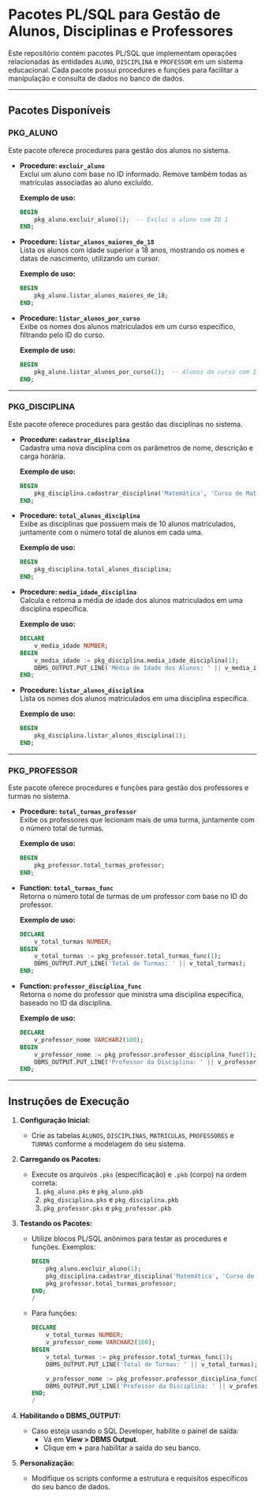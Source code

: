 
# **Pacotes PL/SQL para Gestão de Alunos, Disciplinas e Professores**

Este repositório contém pacotes PL/SQL que implementam operações relacionadas às entidades `ALUNO`, `DISCIPLINA` e `PROFESSOR` em um sistema educacional. Cada pacote possui procedures e funções para facilitar a manipulação e consulta de dados no banco de dados.

---

## **Pacotes Disponíveis**

### **PKG_ALUNO**
Este pacote oferece procedures para gestão dos alunos no sistema.

- **Procedure: `excluir_aluno`**  
  Exclui um aluno com base no ID informado. Remove também todas as matrículas associadas ao aluno excluído.
  
  **Exemplo de uso:**
  ```sql
  BEGIN
      pkg_aluno.excluir_aluno(1);  -- Exclui o aluno com ID 1
  END;
  ```

- **Procedure: `listar_alunos_maiores_de_18`**  
  Lista os alunos com idade superior a 18 anos, mostrando os nomes e datas de nascimento, utilizando um cursor.

  **Exemplo de uso:**
  ```sql
  BEGIN
      pkg_aluno.listar_alunos_maiores_de_18;
  END;
  ```

- **Procedure: `listar_alunos_por_curso`**  
  Exibe os nomes dos alunos matriculados em um curso específico, filtrando pelo ID do curso.

  **Exemplo de uso:**
  ```sql
  BEGIN
      pkg_aluno.listar_alunos_por_curso(2);  -- Alunos do curso com ID 2
  END;
  ```

---

### **PKG_DISCIPLINA**
Este pacote oferece procedures para gestão das disciplinas no sistema.

- **Procedure: `cadastrar_disciplina`**  
  Cadastra uma nova disciplina com os parâmetros de nome, descrição e carga horária.

  **Exemplo de uso:**
  ```sql
  BEGIN
      pkg_disciplina.cadastrar_disciplina('Matemática', 'Curso de Matemática Básica', 40);
  END;
  ```

- **Procedure: `total_alunos_disciplina`**  
  Exibe as disciplinas que possuem mais de 10 alunos matriculados, juntamente com o número total de alunos em cada uma.

  **Exemplo de uso:**
  ```sql
  BEGIN
      pkg_disciplina.total_alunos_disciplina;
  END;
  ```

- **Procedure: `media_idade_disciplina`**  
  Calcula e retorna a média de idade dos alunos matriculados em uma disciplina específica.

  **Exemplo de uso:**
  ```sql
  DECLARE
      v_media_idade NUMBER;
  BEGIN
      v_media_idade := pkg_disciplina.media_idade_disciplina(1);
      DBMS_OUTPUT.PUT_LINE('Média de Idade dos Alunos: ' || v_media_idade);
  END;
  ```

- **Procedure: `listar_alunos_disciplina`**  
  Lista os nomes dos alunos matriculados em uma disciplina específica.

  **Exemplo de uso:**
  ```sql
  BEGIN
      pkg_disciplina.listar_alunos_disciplina(1);
  END;
  ```

---

### **PKG_PROFESSOR**
Este pacote oferece procedures e funções para gestão dos professores e turmas no sistema.

- **Procedure: `total_turmas_professor`**  
  Exibe os professores que lecionam mais de uma turma, juntamente com o número total de turmas.

  **Exemplo de uso:**
  ```sql
  BEGIN
      pkg_professor.total_turmas_professor;
  END;
  ```

- **Function: `total_turmas_func`**  
  Retorna o número total de turmas de um professor com base no ID do professor.

  **Exemplo de uso:**
  ```sql
  DECLARE
      v_total_turmas NUMBER;
  BEGIN
      v_total_turmas := pkg_professor.total_turmas_func(1);
      DBMS_OUTPUT.PUT_LINE('Total de Turmas: ' || v_total_turmas);
  END;
  ```

- **Function: `professor_disciplina_func`**  
  Retorna o nome do professor que ministra uma disciplina específica, baseado no ID da disciplina.

  **Exemplo de uso:**
  ```sql
  DECLARE
      v_professor_nome VARCHAR2(100);
  BEGIN
      v_professor_nome := pkg_professor.professor_disciplina_func(1);
      DBMS_OUTPUT.PUT_LINE('Professor da Disciplina: ' || v_professor_nome);
  END;
  ```

---

## **Instruções de Execução**

1. **Configuração Inicial:**
   - Crie as tabelas `ALUNOS`, `DISCIPLINAS`, `MATRICULAS`, `PROFESSORES` e `TURMAS` conforme a modelagem do seu sistema.

2. **Carregando os Pacotes:**
   - Execute os arquivos `.pks` (especificação) e `.pkb` (corpo) na ordem correta:
     1. `pkg_aluno.pks` e `pkg_aluno.pkb`
     2. `pkg_disciplina.pks` e `pkg_disciplina.pkb`
     3. `pkg_professor.pks` e `pkg_professor.pkb`

3. **Testando os Pacotes:**
   - Utilize blocos PL/SQL anônimos para testar as procedures e funções. Exemplos:
     ```sql
     BEGIN
         pkg_aluno.excluir_aluno(1);
         pkg_disciplina.cadastrar_disciplina('Matemática', 'Curso de Matemática Básica', 40);
         pkg_professor.total_turmas_professor;
     END;
     /
     ```

   - Para funções:
     ```sql
     DECLARE
         v_total_turmas NUMBER;
         v_professor_nome VARCHAR2(100);
     BEGIN
         v_total_turmas := pkg_professor.total_turmas_func(1);
         DBMS_OUTPUT.PUT_LINE('Total de Turmas: ' || v_total_turmas);

         v_professor_nome := pkg_professor.professor_disciplina_func(1);
         DBMS_OUTPUT.PUT_LINE('Professor da Disciplina: ' || v_professor_nome);
     END;
     /
     ```

4. **Habilitando o DBMS_OUTPUT:**
   - Caso esteja usando o SQL Developer, habilite o painel de saída:
     - Vá em **View > DBMS Output**.
     - Clique em **+** para habilitar a saída do seu banco.

5. **Personalização:**
   - Modifique os scripts conforme a estrutura e requisitos específicos do seu banco de dados.

